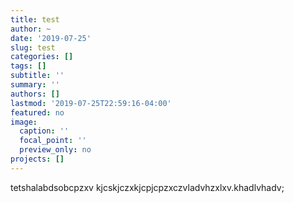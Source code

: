 ```yaml
---
title: test
author: ~
date: '2019-07-25'
slug: test
categories: []
tags: []
subtitle: ''
summary: ''
authors: []
lastmod: '2019-07-25T22:59:16-04:00'
featured: no
image:
  caption: ''
  focal_point: ''
  preview_only: no
projects: []
---
```



tetshalabdsobcpzxv
kjcskjczxkjcpjcpzxczvladvhzxlxv.khadlvhadv;